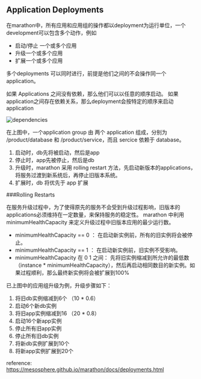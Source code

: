 ## Application Deployments


在marathon中，所有应用和应用组的操作都以deployment为运行单位，一个development可以包含多个动作，例如  

- 启动/停止 一个或多个应用
- 升级一个或多个应用
- 扩展一个或多个应用

多个deployments 可以同时进行，前提是他们之间的不会操作同一个 application。


如果 Applications 之间没有依赖，那么他们可以以任意的顺序启动。 如果application之间存在依赖关系，那么deployment会按特定的顺序来启动application

![dependencies](http://i.imgur.com/APhLWno.png)



在上图中，一个application group 由 两个 application 组成，分别为 /product/database 和 /product/service，而且 sercice 依赖于 database。


1. 启动时，db先将被启动，然后是app
2. 停止时，app先被停止，然后是db
3. 升级时，marathon 采用 rolling restart 方法，先启动新版本的applications，将服务过渡到新系统后，再停止旧版本系统。
4. 扩展时，db 将优先于 app 扩展


###Rolling Restarts

在服务升级过程中，为了使得原先的服务不会受到升级过程影响，旧版本的applications必须维持在一定数量，来保持服务的稳定性。 marathon 中利用 minimumHealthCapacity 来定义升级过程中旧版本应用的最少运行数。

- minimumHealthCapacity == 0 ： 在启动新实例前，所有的旧实例将会被停止。
- minimumHealthCapacity == 1 ： 在启动新实例前，旧实例不受影响。
- minimumHealthCapacity 在 0 1 之间： 先将旧实例缩减到所允许的最低数（instance * minimumHealthCapacity），然后再启动相同数目的新实例。如果过程顺利，那么最终新实例将会被扩展到100%

已上图中的应用组升级为例，升级步骤如下：   
1. 将旧db实例缩减到6个 （10 * 0.6）  
2. 启动6个新db实例  
3. 将旧app实例缩减到16 （20 * 0.8）  
4. 启动16个新app实例  
5. 停止所有旧app实例  
6. 停止所有旧db实例   
7. 将新db实例扩展到10个    
8. 将新app实例扩展到20个  







reference:  
https://mesosphere.github.io/marathon/docs/deployments.html